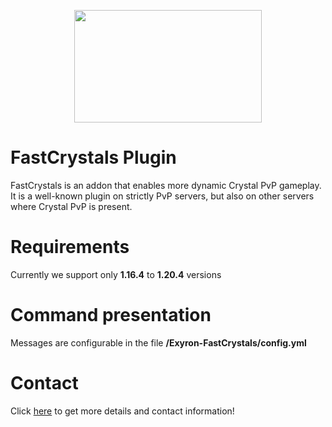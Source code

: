 <p align="center">
  <img src="https://i.imgur.com/jOxHje1.png" width="300" height="180">
</p>

# FastCrystals Plugin

FastCrystals is an addon that enables more dynamic Crystal PvP gameplay. It is a well-known plugin on strictly PvP servers, but also on other servers where Crystal PvP is present.

# Requirements

Currently we support only **1.16.4** to **1.20.4** versions
  
# Command presentation

Messages are configurable in the file **/Exyron-FastCrystals/config.yml**

# Contact

Click <a href="http://exyron.xyz/">here</a> to get more details and contact information!
